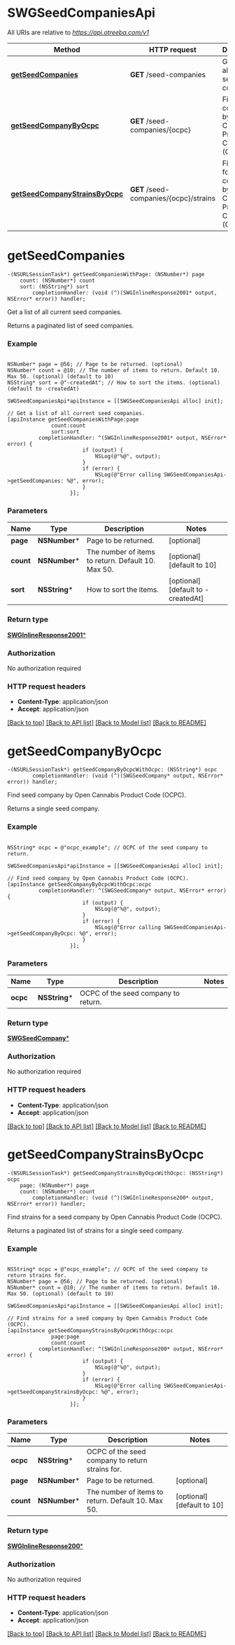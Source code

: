 # SWGSeedCompaniesApi

All URIs are relative to *https://api.otreeba.com/v1*

Method | HTTP request | Description
------------- | ------------- | -------------
[**getSeedCompanies**](SWGSeedCompaniesApi.md#getseedcompanies) | **GET** /seed-companies | Get a list of all current seed companies.
[**getSeedCompanyByOcpc**](SWGSeedCompaniesApi.md#getseedcompanybyocpc) | **GET** /seed-companies/{ocpc} | Find seed company by Open Cannabis Product Code (OCPC).
[**getSeedCompanyStrainsByOcpc**](SWGSeedCompaniesApi.md#getseedcompanystrainsbyocpc) | **GET** /seed-companies/{ocpc}/strains | Find strains for a seed company by Open Cannabis Product Code (OCPC).


# **getSeedCompanies**
```objc
-(NSURLSessionTask*) getSeedCompaniesWithPage: (NSNumber*) page
    count: (NSNumber*) count
    sort: (NSString*) sort
        completionHandler: (void (^)(SWGInlineResponse2001* output, NSError* error)) handler;
```

Get a list of all current seed companies.

Returns a paginated list of seed companies.

### Example 
```objc

NSNumber* page = @56; // Page to be returned. (optional)
NSNumber* count = @10; // The number of items to return. Default 10. Max 50. (optional) (default to 10)
NSString* sort = @"-createdAt"; // How to sort the items. (optional) (default to -createdAt)

SWGSeedCompaniesApi*apiInstance = [[SWGSeedCompaniesApi alloc] init];

// Get a list of all current seed companies.
[apiInstance getSeedCompaniesWithPage:page
              count:count
              sort:sort
          completionHandler: ^(SWGInlineResponse2001* output, NSError* error) {
                        if (output) {
                            NSLog(@"%@", output);
                        }
                        if (error) {
                            NSLog(@"Error calling SWGSeedCompaniesApi->getSeedCompanies: %@", error);
                        }
                    }];
```

### Parameters

Name | Type | Description  | Notes
------------- | ------------- | ------------- | -------------
 **page** | **NSNumber***| Page to be returned. | [optional] 
 **count** | **NSNumber***| The number of items to return. Default 10. Max 50. | [optional] [default to 10]
 **sort** | **NSString***| How to sort the items. | [optional] [default to -createdAt]

### Return type

[**SWGInlineResponse2001***](SWGInlineResponse2001.md)

### Authorization

No authorization required

### HTTP request headers

 - **Content-Type**: application/json
 - **Accept**: application/json

[[Back to top]](#) [[Back to API list]](../README.md#documentation-for-api-endpoints) [[Back to Model list]](../README.md#documentation-for-models) [[Back to README]](../README.md)

# **getSeedCompanyByOcpc**
```objc
-(NSURLSessionTask*) getSeedCompanyByOcpcWithOcpc: (NSString*) ocpc
        completionHandler: (void (^)(SWGSeedCompany* output, NSError* error)) handler;
```

Find seed company by Open Cannabis Product Code (OCPC).

Returns a single seed company.

### Example 
```objc

NSString* ocpc = @"ocpc_example"; // OCPC of the seed company to return.

SWGSeedCompaniesApi*apiInstance = [[SWGSeedCompaniesApi alloc] init];

// Find seed company by Open Cannabis Product Code (OCPC).
[apiInstance getSeedCompanyByOcpcWithOcpc:ocpc
          completionHandler: ^(SWGSeedCompany* output, NSError* error) {
                        if (output) {
                            NSLog(@"%@", output);
                        }
                        if (error) {
                            NSLog(@"Error calling SWGSeedCompaniesApi->getSeedCompanyByOcpc: %@", error);
                        }
                    }];
```

### Parameters

Name | Type | Description  | Notes
------------- | ------------- | ------------- | -------------
 **ocpc** | **NSString***| OCPC of the seed company to return. | 

### Return type

[**SWGSeedCompany***](SWGSeedCompany.md)

### Authorization

No authorization required

### HTTP request headers

 - **Content-Type**: application/json
 - **Accept**: application/json

[[Back to top]](#) [[Back to API list]](../README.md#documentation-for-api-endpoints) [[Back to Model list]](../README.md#documentation-for-models) [[Back to README]](../README.md)

# **getSeedCompanyStrainsByOcpc**
```objc
-(NSURLSessionTask*) getSeedCompanyStrainsByOcpcWithOcpc: (NSString*) ocpc
    page: (NSNumber*) page
    count: (NSNumber*) count
        completionHandler: (void (^)(SWGInlineResponse200* output, NSError* error)) handler;
```

Find strains for a seed company by Open Cannabis Product Code (OCPC).

Returns a paginated list of strains for a single seed company.

### Example 
```objc

NSString* ocpc = @"ocpc_example"; // OCPC of the seed company to return strains for.
NSNumber* page = @56; // Page to be returned. (optional)
NSNumber* count = @10; // The number of items to return. Default 10. Max 50. (optional) (default to 10)

SWGSeedCompaniesApi*apiInstance = [[SWGSeedCompaniesApi alloc] init];

// Find strains for a seed company by Open Cannabis Product Code (OCPC).
[apiInstance getSeedCompanyStrainsByOcpcWithOcpc:ocpc
              page:page
              count:count
          completionHandler: ^(SWGInlineResponse200* output, NSError* error) {
                        if (output) {
                            NSLog(@"%@", output);
                        }
                        if (error) {
                            NSLog(@"Error calling SWGSeedCompaniesApi->getSeedCompanyStrainsByOcpc: %@", error);
                        }
                    }];
```

### Parameters

Name | Type | Description  | Notes
------------- | ------------- | ------------- | -------------
 **ocpc** | **NSString***| OCPC of the seed company to return strains for. | 
 **page** | **NSNumber***| Page to be returned. | [optional] 
 **count** | **NSNumber***| The number of items to return. Default 10. Max 50. | [optional] [default to 10]

### Return type

[**SWGInlineResponse200***](SWGInlineResponse200.md)

### Authorization

No authorization required

### HTTP request headers

 - **Content-Type**: application/json
 - **Accept**: application/json

[[Back to top]](#) [[Back to API list]](../README.md#documentation-for-api-endpoints) [[Back to Model list]](../README.md#documentation-for-models) [[Back to README]](../README.md)

